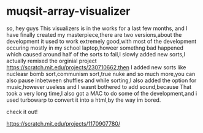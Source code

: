 # muqsit-array-visualizer
so, hey guys This visualizers is in the works for a last few months, and I have finally created my masterpiece,there are two versions,about the development it used to work extremely good,with most of the development occuring mostly in my school laptop,howeer somethng bad happened which caused around half of the sorts to fail,I slowly added new sorts,I actually remixed the orginial project https://scratch.mit.edu/projects/230710662,then I added new sorts like nucleasr bomb sort,communism sort,true nuke and so much more,you can also pause inbetween shuffles and while sorting,I also added the option for music,however useless and I wasnt bothered to add sound,because That took a very long time,I also got a MAC to do some of the development,and i used turbowarp to convert it into a html,by the way im bored.


check it out!

https://scratch.mit.edu/projects/1170907780/
